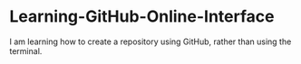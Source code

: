 # Learning-GitHub-Online-Interface
I am learning how to create a repository using GitHub, rather than using the terminal.

